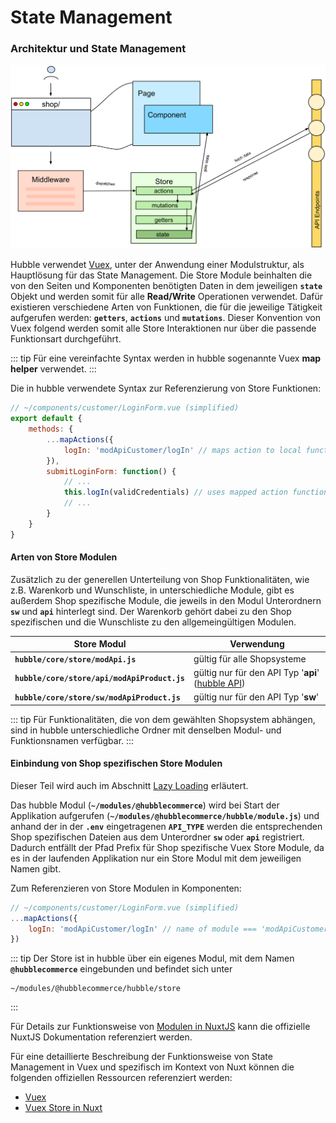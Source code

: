 # State Management

### Architektur und State Management 

![State Management](./statemanagement.svg)

Hubble verwendet [Vuex](https://vuex.vuejs.org/), unter der Anwendung einer Modulstruktur, als Hauptlösung für das State Management.
Die Store Module beinhalten die von den Seiten und Komponenten benötigten Daten in dem jeweiligen __`state`__ Objekt
und werden somit für alle __Read/Write__ Operationen verwendet. Dafür existieren verschiedene Arten von Funktionen,
die für die jeweilige Tätigkeit aufgerufen werden: __`getters`__, __`actions`__ und __`mutations`__.
Dieser Konvention von Vuex folgend werden somit alle Store Interaktionen nur über die passende Funktionsart durchgeführt.  

::: tip
Für eine vereinfachte Syntax werden in hubble sogenannte Vuex __map helper__ verwendet.
:::

Die in hubble verwendete Syntax zur Referenzierung von Store Funktionen:
``` js
// ~/components/customer/LoginForm.vue (simplified)
export default {
    methods: {
        ...mapActions({
            logIn: 'modApiCustomer/logIn' // maps action to local function
        }),
        submitLoginForm: function() {
            // ...
            this.logIn(validCredentials) // uses mapped action function
            // ...
        }
    }
} 
```

#### Arten von Store Modulen

Zusätzlich zu der generellen Unterteilung von Shop Funktionalitäten, wie z.B. Warenkorb und Wunschliste,
in unterschiedliche Module, gibt es außerdem Shop spezifische Module, die jeweils in den Modul Unterordnern
__`sw`__ und __`api`__ hinterlegt sind. Der Warenkorb gehört dabei zu den Shop spezifischen und die Wunschliste
zu den allgemeingültigen Modulen.

| Store Modul | Verwendung |
| --- | --- | 
| __`hubble/core/store/modApi.js`__ | gültig für alle Shopsysteme |
| __`hubble/core/store/api/modApiProduct.js`__ | gültig nur für den API Typ '__api__' ([hubble API](../api)) |
| __`hubble/core/store/sw/modApiProduct.js`__ | gültig nur für den API Typ '__sw__' |

::: tip
Für Funktionalitäten, die von dem gewählten Shopsystem abhängen, sind in hubble unterschiedliche Ordner mit denselben
Modul- und Funktionsnamen verfügbar.
:::


#### Einbindung von Shop spezifischen Store Modulen
Dieser Teil wird auch im Abschnitt [Lazy Loading](lazyloading.md) erläutert.

Das hubble Modul (__`~/modules/@hubblecommerce`__) wird bei Start der Applikation aufgerufen (__`~/modules/@hubblecommerce/hubble/module.js`__)
und anhand der in der __`.env`__ eingetragenen __`API_TYPE`__ werden die entsprechenden Shop spezifischen Dateien aus 
dem Unterordner __`sw`__ oder __`api`__ registriert. Dadurch entfällt der Pfad Prefix für Shop spezifische Vuex Store
Module, da es in der laufenden Applikation nur ein Store Modul mit dem jeweiligen Namen gibt.

Zum Referenzieren von Store Modulen in Komponenten:
``` js
// ~/components/customer/LoginForm.vue (simplified)
...mapActions({
    logIn: 'modApiCustomer/logIn' // name of module === 'modApiCustomer', name of action === 'logIn'
})
```

::: tip
Der Store ist in hubble über ein eigenes Modul, mit dem Namen __`@hubblecommerce`__ eingebunden und befindet sich unter 
```
~/modules/@hubblecommerce/hubble/store
```
:::


Für Details zur Funktionsweise von [Modulen in NuxtJS](https://nuxtjs.org/guide/modules) kann die offizielle NuxtJS Dokumentation
referenziert werden.

Für eine detaillierte Beschreibung der Funktionsweise von State Management in Vuex und spezifisch im Kontext von Nuxt können die folgenden offiziellen
Ressourcen referenziert werden:

* [Vuex](https://vuex.vuejs.org/) 
* [Vuex Store in Nuxt](https://nuxtjs.org/guide/vuex-store)
